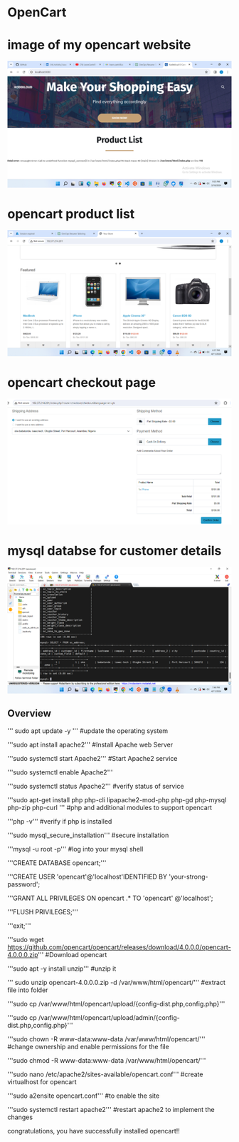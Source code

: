 # OpenCart

# image of my opencart website
![](./images/opencart.png)



# opencart product list
![](./images/opencart2.png)

# opencart checkout page
![](./images/opencart3.png)


# mysql databse for customer details
![](./images/mysql4.png)



## Overview  
''' sudo apt update -y ''' #update the operating system

'''sudo apt install apache2'''  #Install Apache web Server

'''sudo systemctl start Apache2'''  #Start Apache2 service

'''sudo systemctl enable Apache2''' 

'''sudo systemctl status Apache2''' #verify status of service


'''sudo apt-get install php php-cli lipapache2-mod-php php-gd php-mysql php-zip php-curl ''' 
 #php and additional modules to support opencart


'''php -v'''  #verify if php is installed

'''sudo mysql_secure_installation''' #secure installation

'''mysql -u root -p''' #log into your mysql shell


'''CREATE DATABASE opencart;'''

'''CREATE USER 'opencart'@'localhost'IDENTIFIED BY 'your-strong-password';

'''GRANT ALL PRIVILEGES ON opencart .* TO 'opencart' @'localhost';

'''FLUSH PRIVILEGES;'''

'''exit;'''


'''sudo wget https://github.com/opencart/opencart/releases/download/4.0.0.0/opencart-4.0.0.0.zip'''  #Download opencart


'''sudo apt -y install unzip'''  #unzip it 

''' sudo unzip opencart-4.0.0.0.zip -d /var/www/html/opencart/'''  #extract file into folder


'''sudo cp /var/www/html/opencart/upload/{config-dist.php,config.php}'''

'''sudo cp /var/www/html/opencart/upload/admin/{config-dist.php,config.php}'''


'''sudo chown -R www-data:www-data /var/www/html/opencart/''' #change ownership and enable permissions for the file


'''sudo chmod -R www-data:www-data /var/www/html/opencart/'''


'''sudo nano /etc/apache2/sites-available/opencart.conf''' #create virtualhost for opencart



'''sudo a2ensite opencart.conf'''  #to enable the site


'''sudo systemctl restart apache2'''  #restart apache2 to implement the changes


congratulations, you have successfully installed opencart!!



